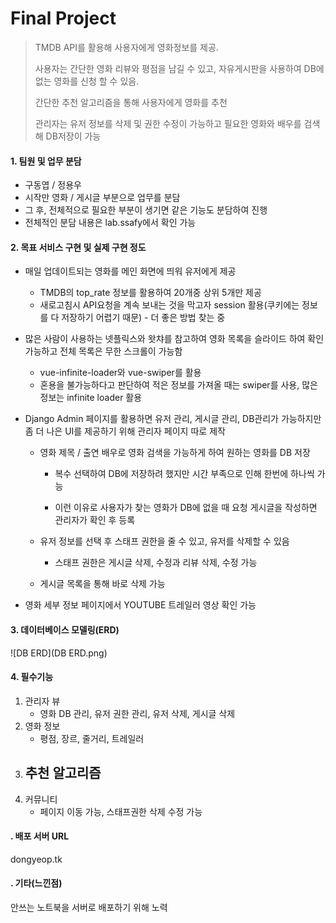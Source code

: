 # Final Project

> TMDB API를 활용해 사용자에게 영화정보를 제공.
>
> 사용자는 간단한 영화 리뷰와 평점을 남길 수 있고, 자유게시판을 사용하여 DB에 없는 영화를 신청 할 수 있음.
>
> 간단한 추천 알고리즘을 통해 사용자에게 영화를 추천
>
> 관리자는 유저 정보를 삭제 및 권한 수정이 가능하고 필요한 영화와 배우를 검색해 DB저장이 가능

#### 1. 팀원 및 업무 분담

- 구동엽 / 정용우
- 시작만 영화 / 게시글 부분으로 업무를 분담
- 그 후, 전체적으로 필요한 부분이 생기면 같은 기능도 분담하여 진행
- 전체적인 분담 내용은 lab.ssafy에서 확인 가능



#### 2. 목표 서비스 구현 및 실제 구현 정도

- 매일 업데이트되는 영화를 메인 화면에 띄워 유저에게 제공

  - TMDB의 top_rate 정보를 활용하여 20개중 상위 5개만 제공
  - 새로고침시 API요청을 계속 보내는 것을 막고자 session 활용(쿠키에는 정보를 다 저장하기 어렵기 때문) - 더 좋은 방법 찾는 중

- 많은 사람이 사용하는 넷플릭스와 왓챠를 참고하여 영화 목록을 슬라이드 하여 확인 가능하고 전체 목록은 무한 스크롤이 가능함

  - vue-infinite-loader와 vue-swiper를 활용
  - 혼용을 불가능하다고 판단하여 적은 정보를 가져올 때는 swiper를 사용, 많은 정보는 infinite loader 활용

- Django Admin 페이지를 활용하면 유저 관리, 게시글 관리, DB관리가 가능하지만 좀 더 나은 UI를 제공하기 위해 관리자 페이지 따로 제작

  - 영화 제목 / 출연 배우로 영화 검색을 가능하게 하여 원하는 영화를 DB 저장

    - 복수 선택하여 DB에 저장하려 했지만 시간 부족으로 인해 한번에 하나씩 가능

    - 이런 이유로 사용자가 찾는 영화가 DB에 없을 때 요청 게시글을 작성하면 관리자가 확인 후 등록

  - 유저 정보를 선택 후 스태프 권한을 줄 수 있고, 유저를 삭제할 수 있음

    - 스태프 권한은 게시글 삭제, 수정과 리뷰 삭제, 수정 가능

  - 게시글 목록을 통해 바로 삭제 가능

- 영화 세부 정보 페이지에서 YOUTUBE 트레일러 영상 확인 가능



#### 3. 데이터베이스 모델링(ERD)

![DB ERD](DB ERD.png)



#### 4. 필수기능

1. 관리자 뷰
   - 영화 DB 관리, 유저 권한 관리, 유저 삭제, 게시글 삭제
2. 영화 정보
   - 평점, 장르, 줄거리, 트레일러
3. 추천 알고리즘
   - 
4. 커뮤니티
   - 페이지 이동 가능, 스태프권한 삭제 수정 가능



#### . 배포 서버 URL

dongyeop.tk

#### . 기타(느낀점)

안쓰는 노트북을 서버로 배포하기 위해 노력